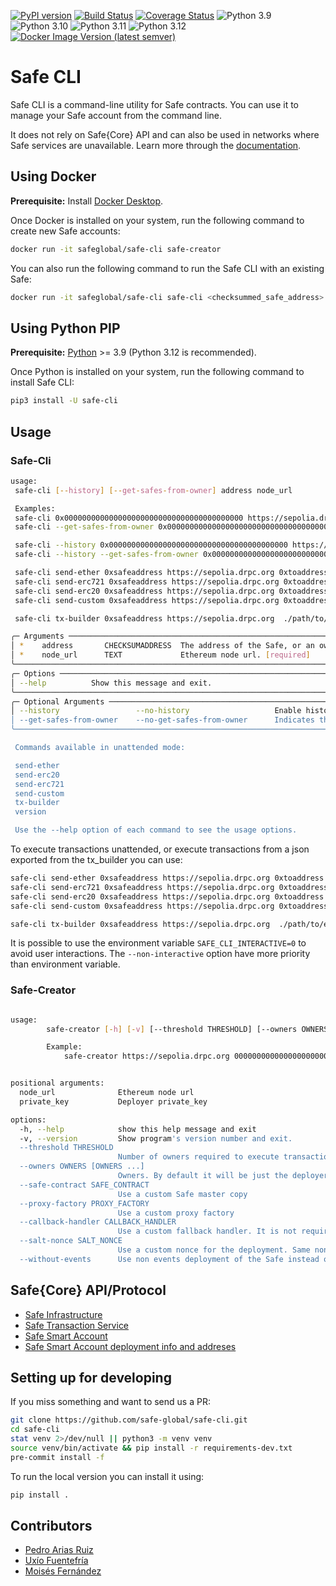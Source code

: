 [![PyPI version](https://badge.fury.io/py/safe-cli.svg)](https://badge.fury.io/py/safe-cli)
[![Build Status](https://github.com/safe-global/safe-cli/actions/workflows/ci.yml/badge.svg)](https://github.com/safe-global/safe-cli/actions/workflows/ci.yml)
[![Coverage Status](https://coveralls.io/repos/github/safe-global/safe-cli/badge.svg?branch=main)](https://coveralls.io/github/safe-global/safe-cli?branch=main)
![Python 3.9](https://img.shields.io/badge/Python-3.9-blue.svg)
![Python 3.10](https://img.shields.io/badge/Python-3.10-blue.svg)
![Python 3.11](https://img.shields.io/badge/Python-3.11-blue.svg)
![Python 3.12](https://img.shields.io/badge/Python-3.12-blue.svg)
[![Docker Image Version (latest semver)](https://img.shields.io/docker/v/safeglobal/safe-cli?label=Docker&sort=semver)](https://hub.docker.com/r/safeglobal/safe-cli)

# Safe CLI

Safe CLI is a command-line utility for Safe contracts. You can use it to manage your Safe account from the command line.

It does not rely on Safe{Core} API and can also be used in networks where Safe services are unavailable. Learn more through the [documentation](https://docs.safe.global/advanced/cli-overview).

## Using Docker

**Prerequisite:** Install [Docker Desktop](https://www.docker.com/products/docker-desktop/).

Once Docker is installed on your system, run the following command to create new Safe accounts:

```bash
docker run -it safeglobal/safe-cli safe-creator
```

You can also run the following command to run the Safe CLI with an existing Safe:
```bash
docker run -it safeglobal/safe-cli safe-cli <checksummed_safe_address> <ethereum_node_url>
```

## Using Python PIP

**Prerequisite:** [Python](https://www.python.org/downloads/) >= 3.9 (Python 3.12 is recommended).

Once Python is installed on your system, run the following command to install Safe CLI:
```bash
pip3 install -U safe-cli
```

## Usage

### Safe-Cli

```bash
usage:
 safe-cli [--history] [--get-safes-from-owner] address node_url

 Examples:
 safe-cli 0x0000000000000000000000000000000000000000 https://sepolia.drpc.org
 safe-cli --get-safes-from-owner 0x0000000000000000000000000000000000000000 https://sepolia.drpc.org

 safe-cli --history 0x0000000000000000000000000000000000000000 https://sepolia.drpc.org
 safe-cli --history --get-safes-from-owner 0x0000000000000000000000000000000000000000 https://sepolia.drpc.org

 safe-cli send-ether 0xsafeaddress https://sepolia.drpc.org 0xtoaddress wei-amount --private-key key1 --private-key key1 --private-key keyN
 safe-cli send-erc721 0xsafeaddress https://sepolia.drpc.org 0xtoaddress 0xtokenaddres id --private-key key1 --private-key key2 --private-key keyN
 safe-cli send-erc20 0xsafeaddress https://sepolia.drpc.org 0xtoaddress 0xtokenaddres wei-amount --private-key key1 --private-key key2 --private-key keyN
 safe-cli send-custom 0xsafeaddress https://sepolia.drpc.org 0xtoaddress value 0xtxdata --private-key key1 --private-key key2 --private-key keyN

 safe-cli tx-builder 0xsafeaddress https://sepolia.drpc.org  ./path/to/exported/tx-builder/file.json --private-key key1 --private-key keyN

╭─ Arguments ─────────────────────────────────────────────────────────────────────────────────────────────────────────────────────────────────────────────────────────────────────────────────────────────────────────────────────────────────────────────────────────────────────────────────────────────────────╮
│ *    address       CHECKSUMADDRESS  The address of the Safe, or an owner address if --get-safes-from-owner is specified. [required]                                                                                                                                                                             │
│ *    node_url      TEXT             Ethereum node url. [required]                                                                                                                                                                                                                                               │
╰─────────────────────────────────────────────────────────────────────────────────────────────────────────────────────────────────────────────────────────────────────────────────────────────────────────────────────────────────────────────────────────────────────────────────────────────────────────────────╯
╭─ Options ───────────────────────────────────────────────────────────────────────────────────────────────────────────────────────────────────────────────────────────────────────────────────────────────────────────────────────────────────────────────────────────────────────────────────────────────────────╮
│ --help          Show this message and exit.                                                                                                                                                                                                                                                                     │
╰─────────────────────────────────────────────────────────────────────────────────────────────────────────────────────────────────────────────────────────────────────────────────────────────────────────────────────────────────────────────────────────────────────────────────────────────────────────────────╯
╭─ Optional Arguments ────────────────────────────────────────────────────────────────────────────────────────────────────────────────────────────────────────────────────────────────────────────────────────────────────────────────────────────────────────────────────────────────────────────────────────────╮
│ --history                 --no-history                   Enable history. By default it's disabled due to security reasons [default: no-history]                                                                                                                                                                 │
│ --get-safes-from-owner    --no-get-safes-from-owner      Indicates that address is an owner (Safe Transaction Service is required for this feature) [default: no-get-safes-from-owner]                                                                                                                          │
╰─────────────────────────────────────────────────────────────────────────────────────────────────────────────────────────────────────────────────────────────────────────────────────────────────────────────────────────────────────────────────────────────────────────────────────────────────────────────────╯

 Commands available in unattended mode:

 send-ether
 send-erc20
 send-erc721
 send-custom
 tx-builder
 version

 Use the --help option of each command to see the usage options.
```

To execute transactions unattended, or execute transactions from a json exported from the tx_builder you can use:

```bash
safe-cli send-ether 0xsafeaddress https://sepolia.drpc.org 0xtoaddress wei-amount --private-key key1 --private-key key1 --private-key keyN --non-interactive
safe-cli send-erc721 0xsafeaddress https://sepolia.drpc.org 0xtoaddress 0xtokenaddres id --private-key key1 --private-key key2 --private-key keyN --non-interactive
safe-cli send-erc20 0xsafeaddress https://sepolia.drpc.org 0xtoaddress 0xtokenaddres wei-amount --private-key key1 --private-key key2 --private-key keyN --non-interactive
safe-cli send-custom 0xsafeaddress https://sepolia.drpc.org 0xtoaddress value 0xtxdata --private-key key1 --private-key key2 --private-key keyN --non-interactive

safe-cli tx-builder 0xsafeaddress https://sepolia.drpc.org  ./path/to/exported/tx-builder/file.json --private-key key1 --private-key keyN --non-interactive
```

It is possible to use the environment variable `SAFE_CLI_INTERACTIVE=0` to avoid user interactions. The `--non-interactive` option have more priority than environment variable.

### Safe-Creator

```bash

usage:
        safe-creator [-h] [-v] [--threshold THRESHOLD] [--owners OWNERS [OWNERS ...]] [--safe-contract SAFE_CONTRACT] [--proxy-factory PROXY_FACTORY] [--callback-handler CALLBACK_HANDLER] [--salt-nonce SALT_NONCE] [--without-events] node_url private_key

        Example:
            safe-creator https://sepolia.drpc.org 0000000000000000000000000000000000000000000000000000000000000000


positional arguments:
  node_url              Ethereum node url
  private_key           Deployer private_key

options:
  -h, --help            show this help message and exit
  -v, --version         Show program's version number and exit.
  --threshold THRESHOLD
                        Number of owners required to execute transactions on the created Safe. It mustbe greater than 0 and less or equal than the number of owners
  --owners OWNERS [OWNERS ...]
                        Owners. By default it will be just the deployer
  --safe-contract SAFE_CONTRACT
                        Use a custom Safe master copy
  --proxy-factory PROXY_FACTORY
                        Use a custom proxy factory
  --callback-handler CALLBACK_HANDLER
                        Use a custom fallback handler. It is not required for Safe Master Copies with version < 1.1.0
  --salt-nonce SALT_NONCE
                        Use a custom nonce for the deployment. Same nonce with same deployment configuration will lead to the same Safe address
  --without-events      Use non events deployment of the Safe instead of the regular one. Recommended for mainnet to save gas costs when using the Safe


```

## Safe{Core} API/Protocol

- [Safe Infrastructure](https://github.com/safe-global/safe-infrastructure)
- [Safe Transaction Service](https://github.com/safe-global/safe-transaction-service)
- [Safe Smart Account](https://github.com/safe-global/safe-smart-account)
- [Safe Smart Account deployment info and addreses](https://github.com/safe-global/safe-deployments/tree/main/src/assets)

## Setting up for developing

If you miss something and want to send us a PR:

```bash
git clone https://github.com/safe-global/safe-cli.git
cd safe-cli
stat venv 2>/dev/null || python3 -m venv venv
source venv/bin/activate && pip install -r requirements-dev.txt
pre-commit install -f
```

To run the local version you can install it using:

```bash
pip install .
```

## Contributors

- [Pedro Arias Ruiz](https://github.com/AsiganTheSunk)
- [Uxío Fuentefría](https://github.com/uxio0)
- [Moisés Fernández](https://github.com/moisses89)
